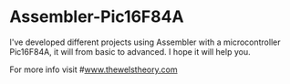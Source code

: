 # Assembler-Pic16F84A

I've developed different projects using Assembler with a microcontroller Pic16F84A, it will from basic to advanced. I hope it will help you.

For more info visit #www.thewelstheory.com
